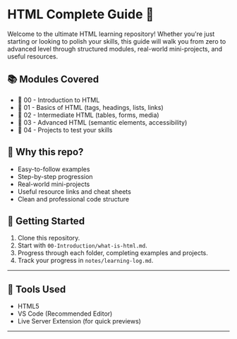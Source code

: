 # HTML Complete Guide 🚀

Welcome to the ultimate HTML learning repository! Whether you're just starting or looking to polish your skills, this guide will walk you from zero to advanced level through structured modules, real-world mini-projects, and useful resources.

## 📚 Modules Covered

- 📌 00 - Introduction to HTML
- 📌 01 - Basics of HTML (tags, headings, lists, links)
- 📌 02 - Intermediate HTML (tables, forms, media)
- 📌 03 - Advanced HTML (semantic elements, accessibility)
- 📌 04 - Projects to test your skills

## 🧠 Why this repo?

- Easy-to-follow examples
- Step-by-step progression
- Real-world mini-projects
- Useful resource links and cheat sheets
- Clean and professional code structure

## 🚀 Getting Started

1. Clone this repository.
2. Start with `00-Introduction/what-is-html.md`.
3. Progress through each folder, completing examples and projects.
4. Track your progress in `notes/learning-log.md`.

---

## 🧰 Tools Used

- HTML5
- VS Code (Recommended Editor)
- Live Server Extension (for quick previews)

---
